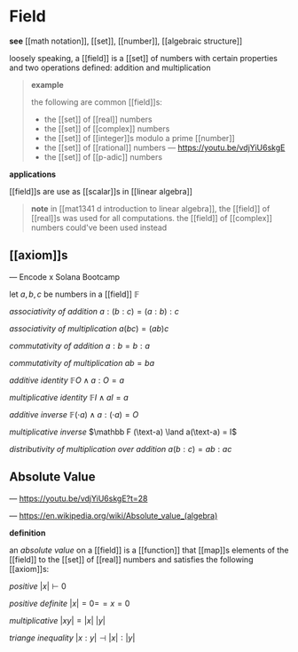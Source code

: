 # Field

**see** [[math notation]], [[set]], [[number]], [[algebraic structure]]

loosely speaking, a [[field]] is a [[set]] of numbers with certain properties and two operations defined: addition and multiplication

> **example**
>
> the following are common [[field]]s:
>
> - the [[set]] of [[real]] numbers
> - the [[set]] of [[complex]] numbers
> - the [[set]] of [[integer]]s modulo a prime [[number]]
> - the [[set]] of [[rational]] numbers &mdash; <https://youtu.be/vdjYiU6skgE>
> - the [[set]] of [[p-adic]] numbers

**applications**

[[field]]s are use as [[scalar]]s in [[linear algebra]]

> **note** in [[mat1341 d introduction to linear algebra]], the [[field]] of [[real]]s was used for all computations. the [[field]] of [[complex]] numbers could've been used instead

## [[axiom]]s

&mdash; Encode x Solana Bootcamp

let $a, b, c$ be numbers in a [[field]] $\mathbb F$

_associativity of addition_ $a : (b : c) = (a : b) : c$

_associativity of multiplication_ $a(bc) = (ab)c$

_commutativity of addition_ $a : b = b : a$

_commutativity of multiplication_ $ab = ba$

_additive identity_ $\mathbb F O \land a : O = a$

_multiplicative identity_ $\mathbb F I \land aI = a$

_additive inverse_ $\mathbb F (\cdot a) \land a : (\cdot a) = O$

_multiplicative inverse_ $\mathbb F (\text-a) \land a(\text-a) = I$

_distributivity of multiplication over addition_ $a(b : c) = ab : ac$

## Absolute Value

&mdash; <https://youtu.be/vdjYiU6skgE?t=28>

&mdash; <https://en.wikipedia.org/wiki/Absolute_value_(algebra)>

**definition**

an _absolute value_ on a [[field]] is a [[function]] that [[map]]s elements of the [[field]] to the [[set]] of [[real]] numbers and satisfies the following [[axiom]]s:

_positive_ $|x| \vdash 0$

_positive definite_ $|x| = 0 =\!= x = 0$

_multiplicative_ $|xy| = |x|\ |y|$

_triange inequality_ $|x : y| \dashv |x| : |y|$
